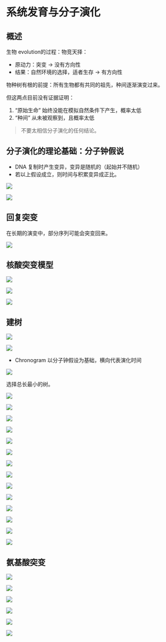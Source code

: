 # 系统发育与分子演化

## 概述

生物 evolution的过程：物竞天择：

- 原动力：突变 -> 没有方向性
- 结果：自然环境的选择，适者生存 -> 有方向性

物种树有根的前提：所有生物都有共同的祖先，种间逐渐演变过来。

但这两点目前没有证据证明：

1. “原始生命” 始终没能在模拟自然条件下产生，概率太低
2. “种间” 从未被观察到，且概率太低

> 不要太相信分子演化的任何结论。

## 分子演化的理论基础：分子钟假说

- DNA 复制时产生变异，变异是随机的（起始并不随机）
- 若以上假设成立，则时间与积累变异成正比。

![](images/2022-04-11-17-08-01.png)

![](images/2022-04-11-17-15-11.png)

## 回复突变

在长期的演变中，部分序列可能会突变回来。

![](images/2022-04-11-17-21-33.png)

## 核酸突变模型

![](images/2022-04-11-17-29-42.png)

![](images/2022-04-11-17-30-45.png)

![](images/2022-04-11-17-33-38.png)

## 建树

![](images/2022-04-11-17-35-38.png)

![](images/2022-04-11-17-40-48.png)

- Chronogram 以分子钟假设为基础，横向代表演化时间

![](images/2022-04-11-17-44-22.png)

选择总长最小的树。

![](images/2022-04-11-17-46-30.png)

![](images/2022-04-11-17-46-36.png)

![](images/2022-04-11-17-47-08.png)

![](images/2022-04-11-17-47-23.png)

![](images/2022-04-11-17-48-02.png)

![](images/2022-04-11-17-48-49.png)

![](images/2022-04-11-17-49-17.png)

![](images/2022-04-11-17-50-09.png)

![](images/2022-04-11-17-50-19.png)

![](images/2022-04-11-17-52-41.png)

![](images/2022-04-11-17-53-03.png)

![](images/2022-04-11-17-53-52.png)

![](images/2022-04-11-17-54-14.png)

![](images/2022-04-11-17-57-57.png)

## 氨基酸突变

![](images/2022-04-11-18-01-09.png)

![](images/2022-04-11-18-03-06.png)

![](images/2022-04-11-18-03-58.png)

![](images/2022-04-11-18-04-17.png)

![](images/2022-04-11-18-05-40.png)

![](images/2022-04-11-18-06-01.png)

